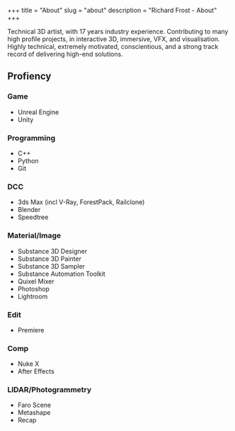 +++
title = "About"
slug = "about"
description = "Richard Frost - About"
+++

Technical 3D artist, with 17 years industry experience. Contributing to many high profile projects, in interactive 3D, immersive, VFX, and visualisation. Highly technical, extremely motivated, conscientious, and a strong track record of delivering high-end solutions.

## Profiency


### Game
* Unreal Engine
* Unity

### Programming
* C++
* Python
* Git

### DCC
* 3ds Max (incl V-Ray, ForestPack, Railclone)
* Blender
* Speedtree

### Material/Image
* Substance 3D Designer
* Substance 3D Painter
* Substance 3D Sampler
* Substance Automation Toolkit
* Quixel Mixer
* Photoshop
* Lightroom

### Edit
* Premiere

### Comp
* Nuke X
* After Effects

### LIDAR/Photogrammetry
* Faro Scene
* Metashape
* Recap